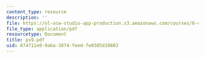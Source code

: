 ```yaml
---
content_type: resource
description: ''
file: https://ol-ocw-studio-app-production.s3.amazonaws.com/courses/6-432-stochastic-processes-detection-and-estimation-spring-2004/874711e09a6a3074feedfe0305d10803_ps9.pdf
file_type: application/pdf
resourcetype: Document
title: ps9.pdf
uid: 874711e0-9a6a-3074-feed-fe0305d10803
---
```

